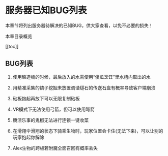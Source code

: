# 服务器已知BUG列表

本章节将列出服务器待解决的已知BUG，供大家查看，以免不必要的损失！

本章目录概览

[[toc]]

## BUG列表

1. 使用酿造桶的时候，最后放入的水需使用“傻瓜烹饪”里水槽内取出的水

2. 用精准采集的镐子挖掘未放置调谐燧石的传送石盘有概率导致客户端崩溃

3. 砧板抱起再放下可以无限复制砧板

4. VR模式下无法使用弓箭，但可以使用弩箭

5. 腌渍乐事的鬼椒无法进行连锁一键收菜

6. 在滑翔伞滑翔的状态下骑乘生物时，玩家位置会卡住(无法下来)，可以让别的玩家抱起你解除

7. Alex生物的跨板若附魔全面召回有概率丢失
